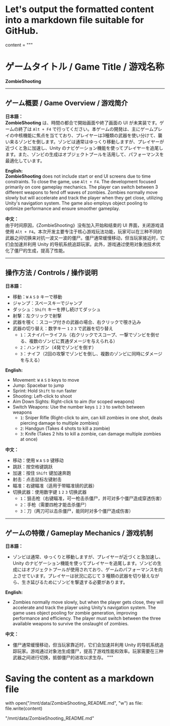 # Let's output the formatted content into a markdown file suitable for GitHub.

content = """
# ゲームタイトル / Game Title / 游戏名称

**ZombieShooting**

---

## ゲーム概要 / Game Overview / 游戏简介

**日本語：**  
**ZombieShooting** は、時間の都合で開始画面や終了画面の UI が未実装です。ゲームの終了は `Alt + F4` で行ってください。本ゲームの開発は、主にゲームプレイの中核機能に焦点を当てており、プレイヤーは3種類の武器を使い分けて、襲い来るゾンビを倒します。ゾンビは通常はゆっくり移動しますが、プレイヤーが近づくと急に加速し、Unity のナビゲーション機能を使ってプレイヤーを追尾します。また、ゾンビの生成はオブジェクトプールを活用して、パフォーマンスを最適化しています。

**English:**  
**ZombieShooting** does not include start or end UI screens due to time constraints. To close the game, use `Alt + F4`. The development focused primarily on core gameplay mechanics. The player can switch between 3 different weapons to fend off waves of zombies. Zombies normally move slowly but will accelerate and track the player when they get close, utilizing Unity's navigation system. The game also employs object pooling to optimize performance and ensure smoother gameplay.

**中文：**  
由于时间原因，《ZombieShooting》没有加入开始和结束的 UI 界面，关闭游戏请使用 `Alt + F4`。本次开发主要专注于核心游戏玩法功能，玩家可以在三种不同的武器之间切换来对抗一波又一波的僵尸。僵尸通常缓慢移动，但当玩家接近时，它们会加速并利用 Unity 的导航系统追踪玩家。此外，游戏通过使用对象池技术优化了僵尸的生成，提高了性能。

---

## 操作方法 / Controls / 操作说明

**日本語：**  
- 移動：`W` `A` `S` `D` キーで移動  
- ジャンプ：スペースキーでジャンプ  
- ダッシュ：`Shift` キーを押し続けてダッシュ  
- 射撃：左クリックで射撃  
- 武器を覗く：スコープ付きの武器の場合、右クリックで覗き込み  
- 武器の切り替え：数字キー `1` `2` `3` で武器を切り替え  
  - `1`：スナイパーライフル（右クリックでスコープ、一撃でゾンビを倒せる、複数のゾンビに貫通ダメージを与えられる）  
  - `2`：ハンドガン（4発でゾンビを倒す）  
  - `3`：ナイフ（2回の攻撃でゾンビを倒し、複数のゾンビに同時にダメージを与える）

**English:**  
- Movement: `W` `A` `S` `D` keys to move  
- Jump: Spacebar to jump  
- Sprint: Hold `Shift` to run faster  
- Shooting: Left-click to shoot  
- Aim Down Sights: Right-click to aim (for scoped weapons)  
- Switch Weapons: Use the number keys `1` `2` `3` to switch between weapons  
  - `1`: Sniper Rifle (Right-click to aim, can kill zombies in one shot, deals piercing damage to multiple zombies)  
  - `2`: Handgun (Takes 4 shots to kill a zombie)  
  - `3`: Knife (Takes 2 hits to kill a zombie, can damage multiple zombies at once)

**中文：**  
- 移动：使用 `W` `A` `S` `D` 键移动  
- 跳跃：按空格键跳跃  
- 加速：按住 `Shift` 键加速奔跑  
- 射击：点击鼠标左键射击  
- 瞄准：右键瞄准（适用于带瞄准镜的武器）  
- 切换武器：使用数字键 `1` `2` `3` 切换武器  
  - `1`：狙击枪（右键瞄准，可一枪击杀僵尸，并可对多个僵尸造成穿透伤害）  
  - `2`：手枪（需要四枪才能击杀僵尸）  
  - `3`：刀（两刀可以击杀僵尸，能同时对多个僵尸造成伤害）

---

## ゲームの特徴 / Gameplay Mechanics / 游戏机制

**日本語：**  
- ゾンビは通常、ゆっくりと移動しますが、プレイヤーが近づくと急加速し、Unity のナビゲーション機能を使ってプレイヤーを追尾します。ゾンビの生成にはオブジェクトプールが使用されており、ゲームのパフォーマンスを向上させています。プレイヤーは状況に応じて 3 種類の武器を切り替えながら、生き延びるためにゾンビを撃退する必要があります。

**English:**  
- Zombies normally move slowly, but when the player gets close, they will accelerate and track the player using Unity's navigation system. The game uses object pooling for zombie generation, improving performance and efficiency. The player must switch between the three available weapons to survive the onslaught of zombies.

**中文：**  
- 僵尸通常缓慢移动，但当玩家靠近时，它们会加速并利用 Unity 的导航系统追踪玩家。游戏通过对象池生成僵尸，提高了游戏性能和效率。玩家需要在三种武器之间进行切换，抵御僵尸的进攻以求生存。
"""

# Saving the content as a markdown file
with open("/mnt/data/ZombieShooting_README.md", "w") as file:
    file.write(content)

"/mnt/data/ZombieShooting_README.md"
